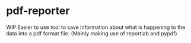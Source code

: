 # pdf-reporter
WIP:Easier to use tool to save information about what is happening to the data into a pdf format file. (Mainly making use of reportlab and pypdf)
